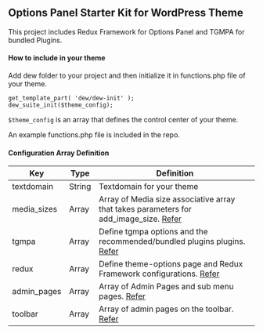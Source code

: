 ## Options Panel Starter Kit for WordPress Theme

This project includes Redux Framework for Options Panel and TGMPA for bundled Plugins.

#### How to include in your theme
Add dew folder to your project and then initialize it in functions.php file of your theme.
```
get_template_part( 'dew/dew-init' );
dew_suite_init($theme_config);
```
`$theme_config` is an array that defines the control center of your theme.

An example functions.php file is included in the repo.

#### Configuration Array Definition

| Key | Type | Definition |
| --- | ---- | ---------- |
| textdomain | String | Textdomain for your theme |
| media_sizes | Array | Array of Media size associative array that takes parameters for add_image_size. [Refer](https://developer.wordpress.org/reference/functions/add_image_size/) |
| tgmpa | Array | Define tgmpa options and the recommended/bundled plugins plugins. [Refer](http://tgmpluginactivation.com/configuration/) |
| redux | Array | Define theme-options page and Redux Framework configurations. [Refer](https://docs.reduxframework.com/uncategorized/getting-started-with-arguments/) |
| admin_pages | Array | Array of Admin Pages and sub menu pages. [Refer](https://developer.wordpress.org/reference/functions/add_menu_page/)|
| toolbar | Array | Array of admin pages on the toolbar. [Refer](https://codex.wordpress.org/Class_Reference/WP_Admin_Bar/add_node) |
